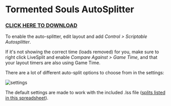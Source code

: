 # Tormented Souls AutoSplitter

### [CLICK HERE TO DOWNLOAD](https://github.com/miraclewhips/tormented-souls-autosplitter/archive/refs/tags/v1.1.1.zip)

To enable the auto-splitter, edit layout and add *Control > Scriptable Autosplitter*.

If it's not showing the correct time (loads removed) for you, make sure to right click LiveSplit and enable *Compare Against > Game Time*, and that your layout timers are also using Game Time.

There are a lot of different auto-split options to choose from in the settings:

![settings](https://i.imgur.com/Jp0Ppmn.png)

The default settings are made to work with the included .lss file ([splits listed in this spreadsheet](https://docs.google.com/spreadsheets/d/1yQqTLATWy2rzE9uD2rtapApFun8kYbugSKjQQ2Q9jRA/edit?usp=sharing)).
